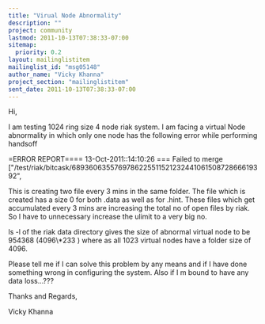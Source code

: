 ```yaml
---
title: "Virual Node Abnormality"
description: ""
project: community
lastmod: 2011-10-13T07:38:33-07:00
sitemap:
  priority: 0.2
layout: mailinglistitem
mailinglist_id: "msg05148"
author_name: "Vicky Khanna"
project_section: "mailinglistitem"
sent_date: 2011-10-13T07:38:33-07:00
---
```



Hi,

I am testing 1024 ring size 4 node riak system.
I am facing a virtual Node abnormality in which only one node has the following 
error while performing handsoff

=ERROR REPORT==== 13-Oct-2011::14:10:26 ===
Failed to merge 
["/test/riak/bitcask/689360635576978622551152123244106150872866619392",

This is creating two file every 3 mins in the same folder. The file which is 
created has a size 0 for both .data as well as for .hint.
These files which get accumulated every 3 mins are increasing the total no of 
open files by riak.
So I have to unnecessary increase the ulimit to a very big no.

ls -l of the riak data directory gives the size of abnormal virtual node to be 
954368 (4096\\*233 ) where as all 1023 virtual nodes have a folder size of 4096.

Please tell me if I can solve this problem by any means and if I have done 
something wrong in configuring the system.
Also if I m bound to have any data loss...???

Thanks and Regards,

Vicky Khanna

